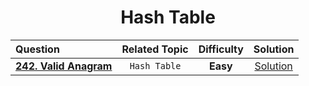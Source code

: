 <div align= "center">
  
# Hash Table
  
| Question |Related Topic|Difficulty| Solution |
| :------- | :------: | :------: |:----:|
|[**242. Valid Anagram**](https://leetcode.com/problems/valid-anagram/) | `Hash Table`|**Easy**|[Solution](https://github.com/swayamterode/Codes/blob/main/Platform/LeetCode/Hash_Table/242.%20Valid%20Anagram.cpp) |
  
  </div>
